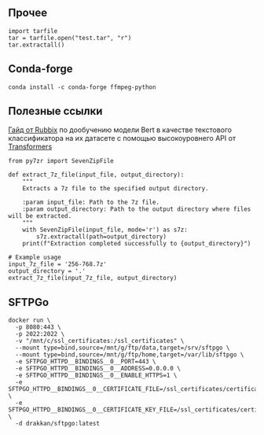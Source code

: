 ## Прочее

~~~
import tarfile
tar = tarfile.open("test.tar", "r")
tar.extractall()
~~~

## Conda-forge

~~~
conda install -c conda-forge ffmpeg-python
~~~

## Полезные ссылки
[Гайд от Rubbix](https://rubrix.readthedocs.io/en/master/tutorials/01-labeling-finetuning.html) по дообучению модели Bert
 в качестве текстового классификатора на их датасете с помощью высокоуровнего API от [Transformers](https://huggingface.co/transformers/index.html)


~~~
from py7zr import SevenZipFile

def extract_7z_file(input_file, output_directory):
    """
    Extracts a 7z file to the specified output directory.

    :param input_file: Path to the 7z file.
    :param output_directory: Path to the output directory where files will be extracted.
    """
    with SevenZipFile(input_file, mode='r') as s7z:
        s7z.extractall(path=output_directory)
    print(f"Extraction completed successfully to {output_directory}")

# Example usage
input_7z_file = '256-768.7z'
output_directory = '.'
extract_7z_file(input_7z_file, output_directory)
~~~

SFTPGo
------

~~~
docker run \
  -p 8080:443 \
  -p 2022:2022 \
  -v "/mnt/c/ssl_certificates:/ssl_certificates" \
  --mount type=bind,source=/mnt/g/ftp/data,target=/srv/sftpgo \
  --mount type=bind,source=/mnt/g/ftp/home,target=/var/lib/sftpgo \
  -e SFTPGO_HTTPD__BINDINGS__0__PORT=443 \
  -e SFTPGO_HTTPD__BINDINGS__0__ADDRESS=0.0.0.0 \
  -e SFTPGO_HTTPD__BINDINGS__0__ENABLE_HTTPS=1 \
  -e SFTPGO_HTTPD__BINDINGS__0__CERTIFICATE_FILE=/ssl_certificates/certificate.crt \
  -e SFTPGO_HTTPD__BINDINGS__0__CERTIFICATE_KEY_FILE=/ssl_certificates/certificate.key \
  -d drakkan/sftpgo:latest
~~~
